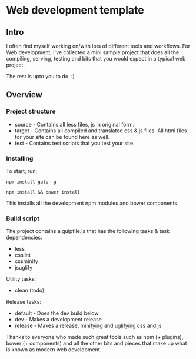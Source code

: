 # Web development template

## Intro
I often find myself working on/with lots of different tools and workflows. For Web development, I've collected a mini sample project that does all the compiling, serving, testing and bits that you would expect in a typical web project.

The rest is upto you to do. :)

## Overview

### Project structure

- source - Contains all less files, js in original form.
- target - Contains all compiled and translated css & js files. All html files for your site can be found here as well.
- test - Contains test scripts that you test your site.


### Installing
To start, run:

`npm install gulp -g`

`npm install && bower install`

This installs all the development npm modules and bower components.

### Build script
The project contains a gulpfile.js that has the following tasks & task dependencies:

- less
- csslint
- cssminify
- jsuglify

Utility tasks:

- clean (todo)

Release tasks:

- default - Does the dev build below
- dev - Makes a development release
- release - Makes a release, minifying and uglifying css and js

Thanks to everyone who made such great tools such as npm (+ plugins), bower (+ components) and all the other bits and pieces that make up what is known as modern web development.
